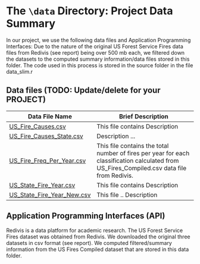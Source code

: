 # The `\data` Directory: Project Data Summary 

In our project, we use the following data files and Application Programming Interfaces:
Due to the nature of the original US Forest Service Fires data files from Redivis (see report) being over 500 mb each, we filtered down the datasets to the computed summary information/data files stored in this folder. The code used in this process is stored in the source folder in the file data_slim.r

## Data files (TODO: Update/delete for your PROJECT)
|Data File Name | Brief Description|
|---------------| -----------------|
|[US_Fire_Causes.csv](./US_Fire_Causes.csv) | This file contains Description
|[US_Fire_Causes_State.csv](./US_Fire_Causes_State.csv) | Description ... 
|[US_Fire_Freq_Per_Year.csv](./US_Fire_Freq_Per_Year.csv) | This file contains the total number of fires per year for each classification calculated from US_Fires_Compiled.csv data file from Redivis.
|[US_State_Fire_Year.csv](./US_State_Fire_Year.csv) | This file contains Description
|[US_State_Fire_Year_New.csv](./US_State_Fire_Year_New.csv) | This file .. Description


## Application Programming Interfaces (API) 
Redivis is a data platform for academic research. The US Forest Service Fires dataset was obtained from Redivis. We downloaded the original three datasets in csv format (see report). We computed filtered/summary information from the US Fires Compiled dataset that are stored in this data folder.



